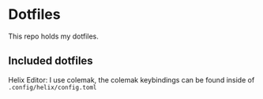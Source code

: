 # Dotfiles

This repo holds my dotfiles.

## Included dotfiles

Helix Editor: I use colemak, the colemak keybindings can be found inside of
`.config/helix/config.toml`
